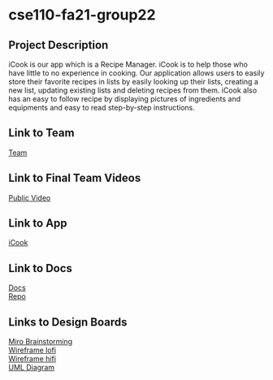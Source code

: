 # cse110-fa21-group22

## Project Description

iCook is our app which is a Recipe Manager. iCook is to help those who have little to no experience in cooking. Our application allows users to easily store their favorite recipes in lists by easily looking up their lists, creating a new list, updating existing lists and deleting recipes from them. iCook also has an easy to follow recipe by displaying pictures of ingredients and equipments and easy to read step-by-step instructions.

## Link to Team

[Team](./admin/team.md)

## Link to Final Team Videos

[Public Video](https://www.youtube.com/watch?v=TwI-k_ukOR4)

## Link to App

[iCook](https://icookfood.netlify.app/webpages/home.html)

## Link to Docs

[Docs](https://demyinn00.github.io/group22xjsdocs/)
<br />
[Repo](https://github.com/demyinn00/group22xjsdocs)

## Links to Design Boards

[Miro Brainstorming](./specs/brainstorm/Recipe-Manager-Brainstorm.pdf)
<br />
[Wireframe lofi](./specs/brainstorm/wireframelofi.pdf)
<br />
[Wireframe hifi](./specs/brainstorm/wireframehifi.pdf)
<br />
[UML Diagram](./specs/brainstorm/uml.drawio.png)
